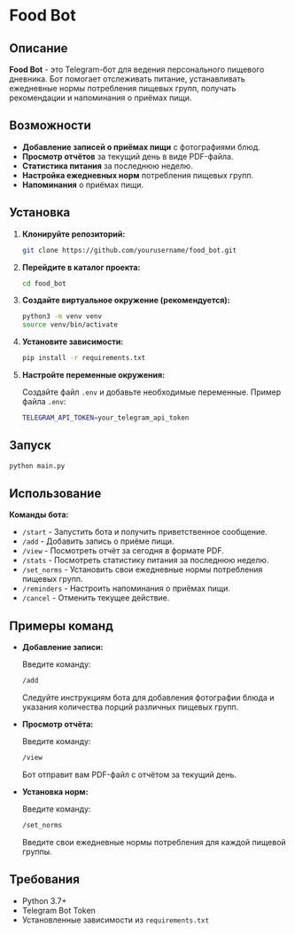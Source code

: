 # Food Bot

## Описание

**Food Bot** - это Telegram-бот для ведения персонального пищевого дневника. Бот помогает отслеживать питание, устанавливать ежедневные нормы потребления пищевых групп, получать рекомендации и напоминания о приёмах пищи.

## Возможности

- **Добавление записей о приёмах пищи** с фотографиями блюд.
- **Просмотр отчётов** за текущий день в виде PDF-файла.
- **Статистика питания** за последнюю неделю.
- **Настройка ежедневных норм** потребления пищевых групп.
- **Напоминания** о приёмах пищи.

## Установка

1. **Клонируйте репозиторий:**

   ```bash
   git clone https://github.com/yourusername/food_bot.git
   ```

2. **Перейдите в каталог проекта:**

   ```bash
   cd food_bot
   ```

3. **Создайте виртуальное окружение (рекомендуется):**

   ```bash
   python3 -m venv venv
   source venv/bin/activate
   ```

4. **Установите зависимости:**

   ```bash
   pip install -r requirements.txt
   ```

5. **Настройте переменные окружения:**

   Создайте файл `.env` и добавьте необходимые переменные. Пример файла `.env`:

   ```bash
   TELEGRAM_API_TOKEN=your_telegram_api_token
   ```

## Запуск

```bash
python main.py
```

## Использование

**Команды бота:**

- `/start` - Запустить бота и получить приветственное сообщение.
- `/add` - Добавить запись о приёме пищи.
- `/view` - Посмотреть отчёт за сегодня в формате PDF.
- `/stats` - Посмотреть статистику питания за последнюю неделю.
- `/set_norms` - Установить свои ежедневные нормы потребления пищевых групп.
- `/reminders` - Настроить напоминания о приёмах пищи.
- `/cancel` - Отменить текущее действие.

## Примеры команд

- **Добавление записи:**

  Введите команду:

  ```bash
  /add
  ```

  Следуйте инструкциям бота для добавления фотографии блюда и указания количества порций различных пищевых групп.

- **Просмотр отчёта:**

  Введите команду:

  ```bash
  /view
  ```

  Бот отправит вам PDF-файл с отчётом за текущий день.

- **Установка норм:**

  Введите команду:

  ```bash
  /set_norms
  ```

  Введите свои ежедневные нормы потребления для каждой пищевой группы.

## Требования

- Python 3.7+
- Telegram Bot Token
- Установленные зависимости из `requirements.txt`

